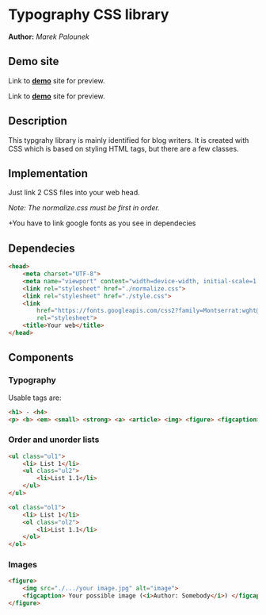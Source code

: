 # Typography CSS library
**Author:** *Marek Palounek*
## Demo site
Link to **[demo](http://www.github.com/MarekPalounek/MarekPalounek.github.io/typography)** site for preview.

Link to **[demo](https://marekpalounek.github.io/Typography/)** site for preview.

## Description
This typgrahy library is mainly identified for blog writers.
It is created with CSS which is based on styling HTML tags, but there are a few classes. 

## Implementation
Just link 2 CSS files into your web head.

*Note: The normalize.css must be first in order.*

+You have to link google fonts as you see in dependecies

## Dependecies
```html
<head>
    <meta charset="UTF-8">
    <meta name="viewport" content="width=device-width, initial-scale=1.0">
    <link rel="stylesheet" href="./normalize.css">
    <link rel="stylesheet" href="./style.css">
    <link
        href="https://fonts.googleapis.com/css2?family=Montserrat:wght@100;200;300;400;600;700;800;900&family=Roboto:wght@100;300;400;700;900&display=swap"
        rel="stylesheet">
    <title>Your web</title>
</head>
```

## Components
### Typography
Usable tags are:
```html
<h1> - <h4>
<p> <b> <em> <small> <strong> <a> <article> <img> <figure> <figcaption>
```

### Order and unorder lists
```html
<ul class="ul1">
    <li> List 1</li>
    <ul class="ul2">
        <li>List 1.1</li>
    </ul>
</ul>

<ol class="ol1">
    <li> List 1</li>
    <ol class="ol2">
        <li>List 1.1</li>
    </ol>
</ol>
```
### Images
```html
<figure>
    <img src="./.../your image.jpg" alt="image">
    <figcaption> Your possible image (<i>Author: Somebody</i>) </figcaption>
</figure>
```
